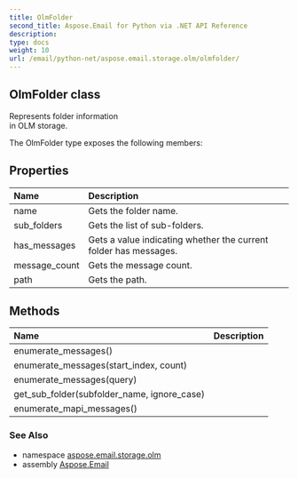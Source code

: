 ```yaml
---
title: OlmFolder
second_title: Aspose.Email for Python via .NET API Reference
description: 
type: docs
weight: 10
url: /email/python-net/aspose.email.storage.olm/olmfolder/
---
```


## OlmFolder class

Represents folder information<br/>            in OLM storage.

The OlmFolder type exposes the following members:
## Properties
| Name | Description |
| :- | :- |
|name|Gets the folder name.|
|sub_folders|Gets the list of sub-folders.|
|has_messages|Gets a value indicating whether the current folder has messages.|
|message_count|Gets the message count.|
|path|Gets the path.|
## Methods
| Name | Description |
| :- | :- |
|enumerate_messages()|  |
|enumerate_messages(start_index, count)|  |
|enumerate_messages(query)|  |
|get_sub_folder(subfolder_name, ignore_case)|  |
|enumerate_mapi_messages()|  |

### See Also

* namespace [aspose.email.storage.olm](/email/python-net/aspose.email.storage.olm/)
* assembly [Aspose.Email](/slides/python-net/)

